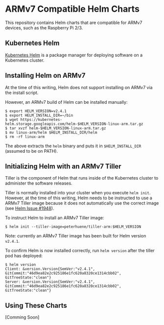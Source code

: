 # ARMv7 Compatible Helm Charts

This repository contains Helm charts that are compatible for ARMv7 devices, such as the Raspberry Pi 2/3.

## Kubernetes Helm
[Kubernetes Helm](https://github.com/kubernetes/helm) is a package manager for deploying software on a Kubernetes cluster.

## Installing Helm on ARMv7

At the time of this writing, Helm does not support installing on ARMv7 via the install script.

However, an ARMv7 build of Helm can be installed manually:

```
$ export HELM_VERSION=v2.4.1
$ export HELM_INSTALL_DIR=~/bin
$ wget https://kubernetes-helm.storage.googleapis.com/helm-$HELM_VERSION-linux-arm.tar.gz
$ tar xvzf helm-$HELM_VERSION-linux-arm.tar.gz
$ mv linux-arm/helm $HELM_INSTALL_DIR/helm
$ rm -rf linux-arm
```

The above extracts the `helm` binary and puts it in `$HELM_INSTALL_DIR` (assumed to be on PATH).

## Initializing Helm with an ARMv7 Tiller

Tiller is the component of Helm that runs inside of the Kubernetes cluster to administer the software releases.

Tiller is normally installed into your cluster when you execute `helm init`.  However, at the time of this writing, Helm needs to be instructed to use a ARMv7 Tiller image because it does not automatically use the correct image (see [Helm Issue #1948](https://github.com/kubernetes/helm/issues/1948)).

To instruct Helm to install an ARMv7 Tiller image:

```
$ helm init --tiller-image=peterhuene/tiller-arm:$HELM_VERSION
```

Note: currently an ARMv7 Tiller image has been built for Helm version `v2.4.1`.

To confirm Helm is now installed correctly, run `helm version` after the tiller pod has deployed:

```
$ helm version
Client: &version.Version{SemVer:"v2.4.1", GitCommit:"46d9ea82e2c925186e1fc620a8320ce1314cbb02", GitTreeState:"clean"}
Server: &version.Version{SemVer:"v2.4.1", GitCommit:"46d9ea82e2c925186e1fc620a8320ce1314cbb02", GitTreeState:"clean"}
```

## Using These Charts

[Comming Soon]

